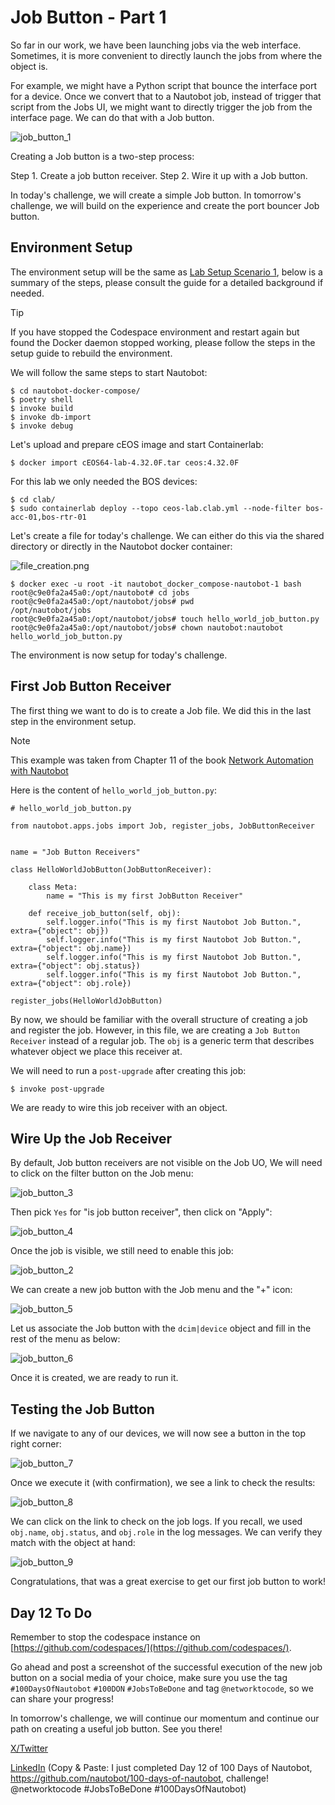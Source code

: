 # Job Button - Part 1

So far in our work, we have been launching jobs via the web interface. Sometimes, it is more convenient to directly launch the jobs from where the object is. 

For example, we might have a Python script that bounce the interface port for a device. Once we convert that to a Nautobot job, instead of trigger that script from the Jobs UI, we might want to directly trigger the job from the interface page. We can do that with a Job button. 

![job_button_1](images/job_button_1.png)

Creating a Job button is a two-step process: 

Step 1. Create a job button receiver. 
Step 2. Wire it up with a Job button. 

In today's challenge, we will create a simple Job button. In tomorrow's challenge, we will build on the experience and create the port bouncer Job button. 

## Environment Setup

The environment setup will be the same as [Lab Setup Scenario 1](../Lab_Setup/scenario_1_setup/README.md), below is a summary of the steps, please consult the guide for a detailed background if needed. 

> [!TIP]
> If you have stopped the Codespace environment and restart again but found the Docker daemon stopped working, please follow the steps in the setup guide to rebuild the environment. 

We will follow the same steps to start Nautobot: 

```
$ cd nautobot-docker-compose/
$ poetry shell
$ invoke build
$ invoke db-import
$ invoke debug
```

Let's upload and prepare cEOS image and start Containerlab: 

```
$ docker import cEOS64-lab-4.32.0F.tar ceos:4.32.0F
```

For this lab we only needed the BOS devices: 

```
$ cd clab/
$ sudo containerlab deploy --topo ceos-lab.clab.yml --node-filter bos-acc-01,bos-rtr-01
```

Let's create a file for today's challenge. We can either do this via the shared directory or directly in the Nautobot docker container: 

![file_creation.png](images/file_creation.png)

```
$ docker exec -u root -it nautobot_docker_compose-nautobot-1 bash
root@c9e0fa2a45a0:/opt/nautobot# cd jobs
root@c9e0fa2a45a0:/opt/nautobot/jobs# pwd
/opt/nautobot/jobs
root@c9e0fa2a45a0:/opt/nautobot/jobs# touch hello_world_job_button.py
root@c9e0fa2a45a0:/opt/nautobot/jobs# chown nautobot:nautobot hello_world_job_button.py
```

The environment is now setup for today's challenge.  

## First Job Button Receiver 

The first thing we want to do is to create a Job file. We did this in the last step in the environment setup. 

> [!NOTE] 
> This example was taken from Chapter 11 of the book [Network Automation with Nautobot](https://www.packtpub.com/en-us/product/network-automation-with-nautobot-9781837634514a)

Here is the content of ```hello_world_job_button.py```: 

```
# hello_world_job_button.py

from nautobot.apps.jobs import Job, register_jobs, JobButtonReceiver


name = "Job Button Receivers"

class HelloWorldJobButton(JobButtonReceiver):

    class Meta: 
        name = "This is my first JobButton Receiver"
    
    def receive_job_button(self, obj): 
        self.logger.info("This is my first Nautobot Job Button.", extra={"object": obj})
        self.logger.info("This is my first Nautobot Job Button.", extra={"object": obj.name})
        self.logger.info("This is my first Nautobot Job Button.", extra={"object": obj.status})
        self.logger.info("This is my first Nautobot Job Button.", extra={"object": obj.role})

register_jobs(HelloWorldJobButton)
```

By now, we should be familiar with the overall structure of creating a job and register the job. However, in this file, we are creating a ```Job Button Receiver``` instead of a regular job. The ```obj``` is a generic term that describes whatever object we place this receiver at. 

We will need to run a `post-upgrade` after creating this job: 

```
$ invoke post-upgrade
```

We are ready to wire this job receiver with an object. 

## Wire Up the Job Receiver

By default, Job button receivers are not visible on the Job UO, We will need to click on the filter button on the Job menu: 

![job_button_3](images/job_button_3.png)

Then pick ```Yes``` for "is job button receiver", then click on "Apply": 

![job_button_4](images/job_button_4.png)

Once the job is visible, we still need to enable this job: 

![job_button_2](images/job_button_2.png)

We can create a new job button with the Job menu and the "+" icon: 

![job_button_5](images/job_button_5.png)

Let us associate the Job button with the ```dcim|device``` object and fill in the rest of the menu as below: 

![job_button_6](images/job_button_6.png)

Once it is created, we are ready to run it. 

## Testing the Job Button

If we navigate to any of our devices, we will now see a button in the top right corner: 

![job_button_7](images/job_button_7.png)

Once we execute it (with confirmation), we see a link to check the results: 

![job_button_8](images/job_button_8.png)

We can click on the link to check on the job logs. If you recall, we used ```obj.name```, ```obj.status```, and ```obj.role``` in the log messages. We can verify they match with the object at hand:  

![job_button_9](images/job_button_9.png)

Congratulations, that was a great exercise to get our first job button to work! 

## Day 12 To Do

Remember to stop the codespace instance on [https://github.com/codespaces/](https://github.com/codespaces/). 

Go ahead and post a screenshot of the successful execution of the new job button on a social media of your choice, make sure you use the tag `#100DaysOfNautobot` `#100DON` `#JobsToBeDone` and tag `@networktocode`, so we can share your progress! 

In tomorrow's challenge, we will continue our momentum and continue our path on creating a useful job button. See you there! 

[X/Twitter](<https://twitter.com/intent/tweet?url=https://github.com/nautobot/100-days-of-nautobot&text=I+jst+completed+Day+12+of+the+100+days+of+nautobot+!&hashtags=100DaysOfNautobot,JobsToBeDone>)

[LinkedIn](https://www.linkedin.com/) (Copy & Paste: I just completed Day 12 of 100 Days of Nautobot, https://github.com/nautobot/100-days-of-nautobot, challenge! @networktocode #JobsToBeDone #100DaysOfNautobot)
